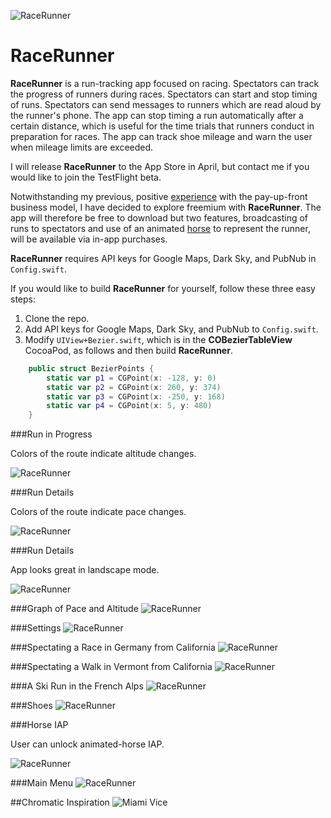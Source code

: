 ![RaceRunner](RaceRunner/logo.png "Logo by Moze")


RaceRunner
===================

**RaceRunner** is a run-tracking app focused on racing. Spectators can track the progress of runners during races. Spectators can start and stop timing of runs. Spectators can send messages to runners which are read aloud by the runner's phone. The app can stop timing a run automatically after a certain distance, which is useful for the time trials that runners conduct in preparation for races. The app can track shoe mileage and warn the user when mileage limits are exceeded.

I will release **RaceRunner** to the App Store in April, but contact me if you would like to join the TestFlight beta.

Notwithstanding my previous, positive [experience](https://itunes.apple.com/us/app/immigration/id777319358) with the pay-up-front business model, I have decided to explore freemium with **RaceRunner**. The app will therefore be free to download but two features, broadcasting of runs to spectators and use of an animated [horse](https://en.wikipedia.org/wiki/Eadweard_Muybridge#Stanford_and_horse_gaits) to represent the runner, will be available via in-app purchases.

**RaceRunner** requires API keys for Google Maps, Dark Sky, and PubNub in `Config.swift`.

If you would like to build **RaceRunner** for yourself, follow these three easy steps:

1. Clone the repo.
2. Add API keys for Google Maps, Dark Sky, and PubNub to `Config.swift`.
3. Modify `UIView+Bezier.swift`, which is in the **COBezierTableView** CocoaPod, as follows and then build **RaceRunner**.
```swift
    public struct BezierPoints {
        static var p1 = CGPoint(x: -128, y: 0)
        static var p2 = CGPoint(x: 260, y: 374)
        static var p3 = CGPoint(x: -250, y: 168)
        static var p4 = CGPoint(x: 5, y: 480)
    }
```

###Run in Progress

Colors of the route indicate altitude changes.

![RaceRunner](RaceRunner/RaceRunner1.png "Run in Progress")


###Run Details

Colors of the route indicate pace changes.

![RaceRunner](RaceRunner/RaceRunner2.png "Run Details")


###Run Details

App looks great in landscape mode.

![RaceRunner](RaceRunner/RaceRunner2-1.png "Run Details")


###Graph of Pace and Altitude
![RaceRunner](RaceRunner/RaceRunner8.png "Graph of Pace and Altitude")


###Settings
![RaceRunner](RaceRunner/RaceRunner3.png "Settings")


###Spectating a Race in Germany from California
![RaceRunner](RaceRunner/RaceRunner4.png "Spectating a Race in Germany from California")


###Spectating a Walk in Vermont from California
![RaceRunner](RaceRunner/RaceRunner5.png "Spectating a Walk in Vermont from California")

###A Ski Run in the French Alps
![RaceRunner](RaceRunner/RaceRunner9.png "A Ski Run in the French Alps")


###Shoes
![RaceRunner](RaceRunner/RaceRunner6.png "Shoes")


###Horse IAP

User can unlock animated-horse IAP.

![RaceRunner](RaceRunner/RaceRunner10.png "Horse IAP")


###Main Menu
![RaceRunner](RaceRunner/RaceRunner7.png "Main Menu")


##Chromatic Inspiration
![Miami Vice](http://images2.fanpop.com/image/photos/9300000/Miami-VIce-Season-2-opener-miami-vice-9384840-765-580.jpg "Miami Vice")
